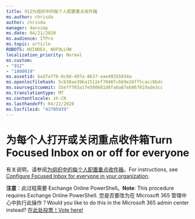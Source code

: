 ```yaml
---
title: 912为组织中的每个人配置重点收件箱
ms.author: chrisda
author: chrisda
manager: dansimp
ms.date: 04/21/2020
ms.audience: ITPro
ms.topic: article
ROBOTS: NOINDEX, NOFOLLOW
localization_priority: Normal
ms.custom:
- "912"
- "1800019"
ms.assetid: bad7a7f6-0c68-497a-8637-aae49355034a
ms.openlocfilehash: 5cb38ae39ba1512ef7048fc669e26ff5cacc0bdc
ms.sourcegitcommit: 55eff703a17e500681d8fa6a87eb067019ade3cc
ms.translationtype: MT
ms.contentlocale: zh-CN
ms.lasthandoff: 04/22/2020
ms.locfileid: "43705939"
---
```

# <a name="turn-focused-inbox-on-or-off-for-everyone"></a><span data-ttu-id="72e7a-102">为每个人打开或关闭重点收件箱</span><span class="sxs-lookup"><span data-stu-id="72e7a-102">Turn Focused Inbox on or off for everyone</span></span>

<span data-ttu-id="72e7a-103">有关说明，请参阅[为组织中的每个人配置重点收件箱](https://docs.microsoft.com/office365/admin/setup/configure-focused-inbox)。</span><span class="sxs-lookup"><span data-stu-id="72e7a-103">For instructions, see [Configure Focused Inbox for everyone in your organization](https://docs.microsoft.com/office365/admin/setup/configure-focused-inbox).</span></span>

<span data-ttu-id="72e7a-104">**注意**：此过程需要 Exchange Online PowerShell。</span><span class="sxs-lookup"><span data-stu-id="72e7a-104">**Note**: This procedure requires Exchange Online PowerShell.</span></span> <span data-ttu-id="72e7a-105">您是否要改为在 Microsoft 365 管理中心中执行此操作？</span><span class="sxs-lookup"><span data-stu-id="72e7a-105">Would you like to do this in the Microsoft 365 admin center instead?</span></span> [<span data-ttu-id="72e7a-106">在此处投票！</span><span class="sxs-lookup"><span data-stu-id="72e7a-106">Vote here!</span></span>](https://go.microsoft.com/fwlink/p/?linkid=862489)
